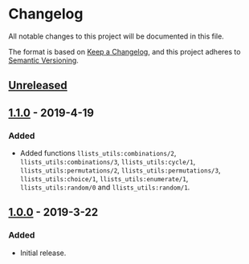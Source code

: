 # Changelog
All notable changes to this project will be documented in this file.

The format is based on [Keep a Changelog](https://keepachangelog.com/en/1.0.0/),
and this project adheres to [Semantic Versioning](https://semver.org/spec/v2.0.0.html).

## [Unreleased]

## [1.1.0] - 2019-4-19
### Added
- Added functions `llists_utils:combinations/2`,
  `llists_utils:combinations/3`, `llists_utils:cycle/1`,
  `llists_utils:permutations/2`, `llists_utils:permutations/3`,
  `llists_utils:choice/1`, `llists_utils:enumerate/1`, `llists_utils:random/0`
  and `llists_utils:random/1`.

## [1.0.0] - 2019-3-22
### Added
- Initial release.

[Unreleased]: https://github.com/jkrukoff/partial/compare/v1.1.0...HEAD
[1.1.0]: https://github.com/jkrukoff/partial/compare/v1.0.0...v1.1.0
[1.0.0]: https://github.com/jkrukoff/partial/releases/tag/v1.0.0
